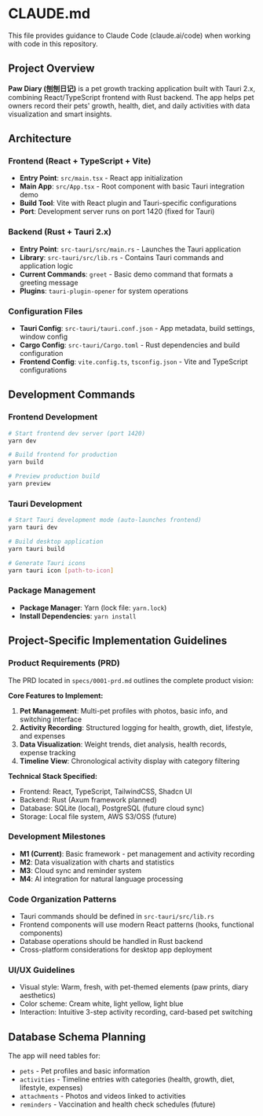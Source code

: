 # CLAUDE.md

This file provides guidance to Claude Code (claude.ai/code) when working with code in this repository.

## Project Overview

**Paw Diary (刨刨日记)** is a pet growth tracking application built with Tauri 2.x, combining React/TypeScript frontend with Rust backend. The app helps pet owners record their pets' growth, health, diet, and daily activities with data visualization and smart insights.

## Architecture

### Frontend (React + TypeScript + Vite)

- **Entry Point**: `src/main.tsx` - React app initialization
- **Main App**: `src/App.tsx` - Root component with basic Tauri integration demo
- **Build Tool**: Vite with React plugin and Tauri-specific configurations
- **Port**: Development server runs on port 1420 (fixed for Tauri)

### Backend (Rust + Tauri 2.x)

- **Entry Point**: `src-tauri/src/main.rs` - Launches the Tauri application
- **Library**: `src-tauri/src/lib.rs` - Contains Tauri commands and application logic
- **Current Commands**: `greet` - Basic demo command that formats a greeting message
- **Plugins**: `tauri-plugin-opener` for system operations

### Configuration Files

- **Tauri Config**: `src-tauri/tauri.conf.json` - App metadata, build settings, window config
- **Cargo Config**: `src-tauri/Cargo.toml` - Rust dependencies and build configuration
- **Frontend Config**: `vite.config.ts`, `tsconfig.json` - Vite and TypeScript configurations

## Development Commands

### Frontend Development

```bash
# Start frontend dev server (port 1420)
yarn dev

# Build frontend for production
yarn build

# Preview production build
yarn preview
```

### Tauri Development

```bash
# Start Tauri development mode (auto-launches frontend)
yarn tauri dev

# Build desktop application
yarn tauri build

# Generate Tauri icons
yarn tauri icon [path-to-icon]
```

### Package Management

- **Package Manager**: Yarn (lock file: `yarn.lock`)
- **Install Dependencies**: `yarn install`

## Project-Specific Implementation Guidelines

### Product Requirements (PRD)

The PRD located in `specs/0001-prd.md` outlines the complete product vision:

**Core Features to Implement:**

1. **Pet Management**: Multi-pet profiles with photos, basic info, and switching interface
2. **Activity Recording**: Structured logging for health, growth, diet, lifestyle, and expenses
3. **Data Visualization**: Weight trends, diet analysis, health records, expense tracking
4. **Timeline View**: Chronological activity display with category filtering

**Technical Stack Specified:**

- Frontend: React, TypeScript, TailwindCSS, Shadcn UI
- Backend: Rust (Axum framework planned)
- Database: SQLite (local), PostgreSQL (future cloud sync)
- Storage: Local file system, AWS S3/OSS (future)

### Development Milestones

- **M1 (Current)**: Basic framework - pet management and activity recording
- **M2**: Data visualization with charts and statistics
- **M3**: Cloud sync and reminder system
- **M4**: AI integration for natural language processing

### Code Organization Patterns

- Tauri commands should be defined in `src-tauri/src/lib.rs`
- Frontend components will use modern React patterns (hooks, functional components)
- Database operations should be handled in Rust backend
- Cross-platform considerations for desktop app deployment

### UI/UX Guidelines

- Visual style: Warm, fresh, with pet-themed elements (paw prints, diary aesthetics)
- Color scheme: Cream white, light yellow, light blue
- Interaction: Intuitive 3-step activity recording, card-based pet switching

## Database Schema Planning

The app will need tables for:

- `pets` - Pet profiles and basic information
- `activities` - Timeline entries with categories (health, growth, diet, lifestyle, expenses)
- `attachments` - Photos and videos linked to activities
- `reminders` - Vaccination and health check schedules (future)
